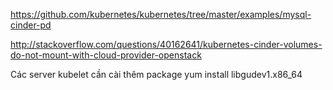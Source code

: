 https://github.com/kubernetes/kubernetes/tree/master/examples/mysql-cinder-pd

http://stackoverflow.com/questions/40162641/kubernetes-cinder-volumes-do-not-mount-with-cloud-provider-openstack

Các server kubelet cần cài thêm package
yum install libgudev1.x86_64



